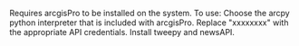 Requires arcgisPro to be installed on the system.
To use:
Choose the arcpy python interpreter that is included with arcgisPro.
Replace "xxxxxxxx" with the appropriate API credentials.
Install tweepy and newsAPI.
